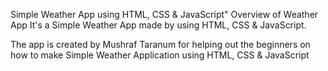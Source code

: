Simple Weather App using HTML, CSS & JavaScript" Overview of Weather App It's a Simple Weather App made by using HTML, CSS & JavaScript.

The app is created by Mushraf Taranum for helping out the beginners on how to make Simple Weather Application using HTML, CSS & JavaScript


